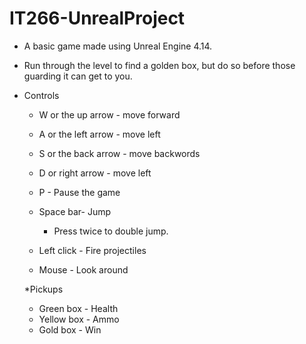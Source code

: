 # IT266-UnrealProject
* A basic game made using Unreal Engine 4.14. 
* Run through the level to find a golden box, but do so before those guarding it can get to you.

* Controls
  * W or the up arrow - move forward
  * A or the left arrow - move left
  * S or the back arrow - move backwords
  * D or right arrow - move left
  
  * P - Pause the game
  * Space bar- Jump
    * Press twice to double jump. 
  * Left click - Fire projectiles
  * Mouse - Look around 
  
  
  *Pickups
    * Green box - Health
    * Yellow box - Ammo
    * Gold box - Win
    
